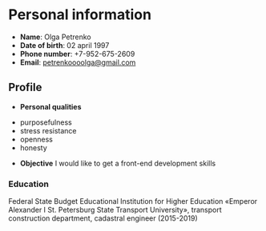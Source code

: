 # Personal information
* **Name**: Olga Petrenko
* **Date of birth**: 02 april 1997
* **Phone number**: +7-952-675-2609
* **Email**: petrenkoooolga@gmail.com
## Profile
* **Personal qualities** 
+ purposefulness
+ stress resistance
+ openness
+ honesty

* **Objective** I would like to get a front-end development skills
### Education
Federal State Budget Educational Institution for Higher Education «Emperor Alexander I St. Petersburg State Transport University», transport construction department, cadastral engineer (2015-2019)

